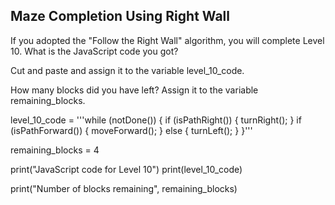 ## Maze Completion Using Right Wall
If you adopted the "Follow the Right Wall" algorithm, you will complete Level 10. 
What is the JavaScript code you got? 

Cut and paste and assign it to the variable level_10_code.

How many blocks did you have left? 
Assign it to the variable remaining_blocks.




level_10_code = '''while (notDone()) {
if (isPathRight()) {
turnRight();
}
if (isPathForward()) {
moveForward();
} else {
turnLeft();
}
}'''

remaining_blocks = 4


print("JavaScript code for Level 10")
print(level_10_code)

print("Number of blocks remaining", remaining_blocks)
